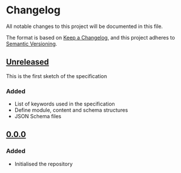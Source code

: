 # Changelog

All notable changes to this project will be documented in this file.

The format is based on [Keep a Changelog](https://keepachangelog.com/en/1.0.0/),
and this project adheres to [Semantic Versioning](https://semver.org/spec/v2.0.0.html).

## [Unreleased](https://github.com/powerd6/spec/compare/v0.0.0...HEAD)

This is the first sketch of the specification

### Added

- List of keywords used in the specification
- Define module, content and schema structures
- JSON Schema files

## [0.0.0](https://github.com/powerd6/spec/releases/tag/v0.0.0)

### Added

- Initialised the repository

